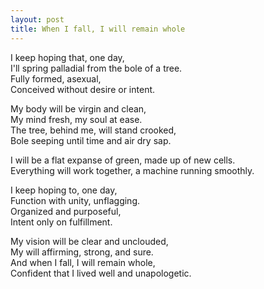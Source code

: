 ```yaml
---
layout: post
title: When I fall, I will remain whole
---
```


I keep hoping that, one day,  
I'll spring palladial from the bole of a tree.  
Fully formed, asexual,  
Conceived without desire or intent.

My body will be virgin and clean,  
My mind fresh, my soul at ease.  
The tree, behind me, will stand crooked,  
Bole seeping until time and air dry sap.

I will be a flat expanse of green, made up of new cells.  
Everything will work together, a machine running smoothly.

I keep hoping to, one day,  
Function with unity, unflagging.  
Organized and purposeful,  
Intent only on fulfillment.

My vision will be clear and unclouded,  
My will affirming, strong, and sure.  
And when I fall, I will remain whole,  
Confident that I lived well and unapologetic.
